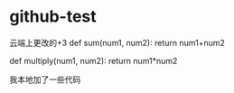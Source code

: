 # github-test

云端上更改的+3
def sum(num1, num2):
 return num1+num2

def multiply(num1, num2):
 return num1*num2

我本地加了一些代码
